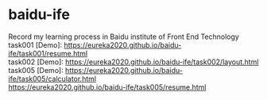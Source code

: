 # baidu-ife
Record my learning process in Baidu institute of Front End  Technology<br>
task001 [Demo]: https://eureka2020.github.io/baidu-ife/task001/resume.html<br>
task002 [Demo]: https://eureka2020.github.io/baidu-ife/task002/layout.html<br>
task005 [Demo]: https://eureka2020.github.io/baidu-ife/task005/calculator.html<br>
    https://eureka2020.github.io/baidu-ife/task005/resume.html
